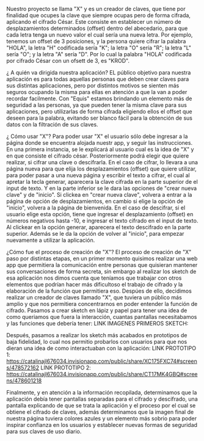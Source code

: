 Nuestro proyecto se llama "X" y es un creador de claves, que tiene por finalidad que ocupes la clave que siempre ocupas pero de forma cifrada, aplicando el cifrado César. Este consiste en establecer un número de desplazamientos determinados (offset) dentro del abecedario, para que cada letra tenga un nuevo valor el cual sería una nueva letra. Por ejemplo, tenemos un offset de 3 posiciones, y la persona quiere cifrar la palabra "HOLA", la letra "H" codificada sería "K"; la letra "O" sería "R"; la letra "L" sería "O"; y la letra "A" sería "D". Por lo cual la palabra "HOLA" codificada por cifrado César con un ofsett de 3, es "KROD".

¿ A quién va dirigida nuestra aplicación? 
EL público objetivo para nuestra aplicación es para todas aquellas personas que deben crear claves para sus distintas aplicaciones, pero por distintos motivos se sienten más seguros ocupando la misma para ellas en atención a que la van a poder recordar facilmente. Con "Equis" estamos brindando un elemento más de seguridad a las personas, ya que pueden tener la misma clave para sus aplicaciones, pero utilizarlas de forma cifrada eligiendo ellos el offset que deseen para la palabra, evitando ser blanco fácil para la obtención de sus datos con la filtración de sus claves. 

¿ Cómo usar "X"? 
Para poder usar "X" el usuario sólo debe ingresar a la página donde se encuentra alojada nuestr app, y seguir las instrucciones. En una primera instancia, se le explicará al usuario cual es la idea de "X" y en que consiste el cifrado césar. Posteriormente podrá elegir que quiere realizar, si cifrar una clave o descifrarla. 
En el caso de cifrar, lo llevara a una página nueva para que elija los desplazamientos (offset) que quiere utilizar, para poder pasar a una nueva página y escribir el texto a cifrar, el cual al apretar la tecla generar, aparecera la clave cifrada en la parte superior de el input de texto. Y en la parte inferior se le dara las opciones de "crear nueva clave" y de "inicio". Si clickea en "crear nueva clave", volvera a entrar a la página de opción de desplazamientos, en cambio si elige la opción de "inicio", volvera a la página de bienvenida. 
En el caso de descifrar, si el usuario elige esta opción, tiene que ingresar el desplazamiento (offset) en números negativos hasta -10, e ingresar el texto cifrado en el input de texto. Al clickear en la opción generar, aparecera el texto descifrado en la parte superior. 
Además se le da la opción de volver al "inicio", para empezar nuevamente a utilizar la aplicación. 

¿Cómo fue el proceso de creación de "X"?
El proceso de creación de "X" paso por distintas etapas, en un primer momento quisimos realizar una web app que permitiera la comunicación entre personas que quisieran mantener sus conversaciones de forma secreta, sin embargo al realizar los sketch de esa aplicación nos dimos cuenta que teníamos que trabajar con otros elementos que podrían hacer más dificultoso el trabajo de cifrado y la elaboración de la función que permitiera eso. Despúes de ello, decidimos realizar un creador de claves llamado "X", que tuviera un público más amplio y que nos permitiera concentrarnos en poder entender la función de cifrado. 
Pasamos a crear sketch en lápiz y papel para tener una idea de como queriamos que fuera la interacción, cuantas pantallas necesitabamos y las funciones que debería tener: 
LINK IMAGENES PRIMEROS SKETCH:


Después, pasamos a realizar los sketch más acabados en prototipos de baja fidelidad, lo cual nos permitio probarlos con usuarios para que nos dieran una idea de como interactuaban con la aplicación:
LINK PROTOTIPO 1: https://catalinajl676034.invisionapp.com/public/share/XC175FXC74#screens/478572162
LINK PROTOTIPO 2: https://catalinajl676034.invisionapp.com/public/share/CT17MK4GBQ#screens/478601218

Finalmente, y en atención a la información recopilada, determinamos que la aplicación debía tener pantallas separadas para el cifrado y descifrado, una pantalla explicando de que se trata la aplicación y el proceso por el cual se obtiene el cifrado de claves, además determinamos que la imagen final de nuestra página tuviera colores azules y un elemento más sobrio para poder inspirar confianza en los usuarios y establecer nuevas formas de seguridad para sus claves de uso diario. 
